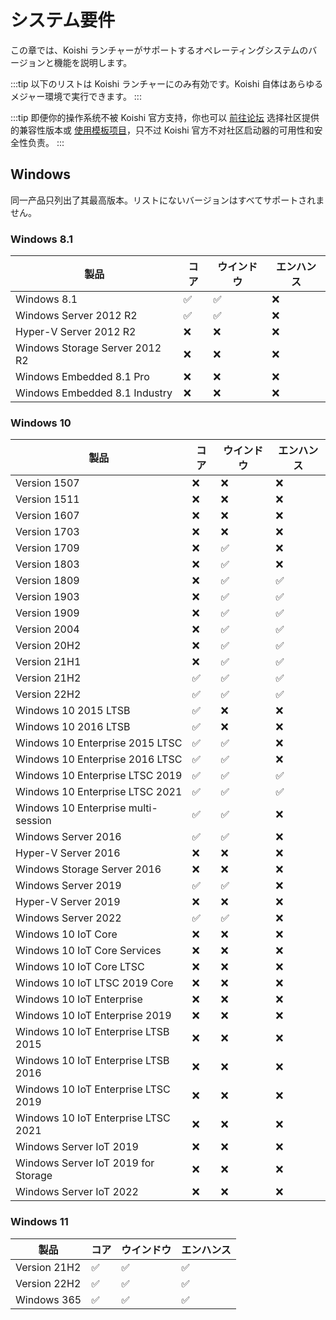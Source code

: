 # システム要件

この章では、Koishi ランチャーがサポートするオペレーティングシステムのバージョンと機能を説明します。

:::tip
以下のリストは Koishi ランチャーにのみ有効です。Koishi 自体はあらゆるメジャー環境で実行できます。
:::

:::tip
即便你的操作系统不被 Koishi 官方支持，你也可以 [前往论坛](https://k.ilharp.cc) 选择社区提供的兼容性版本或 [使用模板项目](../starter/boilerplate.md)，只不过 Koishi 官方不对社区启动器的可用性和安全性负责。
:::

## Windows

同一产品只列出了其最高版本。リストにないバージョンはすべてサポートされません。

### Windows 8.1

| 製品                                            | コア                                                                                           | ウインドウ                                                                                        | エンハンス                               |
| --------------------------------------------- | -------------------------------------------------------------------------------------------- | -------------------------------------------------------------------------------------------- | ----------------------------------- |
| Windows 8.1                   | :white_check_mark: | :white_check_mark: | :x: |
| Windows Server 2012 R2                        | :white_check_mark: | :white_check_mark: | :x: |
| Hyper-V Server 2012 R2                        | :x:                                                          | :x:                                                          | :x: |
| Windows Storage Server 2012 R2                | :x:                                                          | :x:                                                          | :x: |
| Windows Embedded 8.1 Pro      | :x:                                                          | :x:                                                          | :x: |
| Windows Embedded 8.1 Industry | :x:                                                          | :x:                                                          | :x: |

### Windows 10

| 製品                                  | コア                                                                                           | ウインドウ                                                                                        | エンハンス                                                                                        |
| ----------------------------------- | -------------------------------------------------------------------------------------------- | -------------------------------------------------------------------------------------------- | -------------------------------------------------------------------------------------------- |
| Version 1507                        | :x:                                                          | :x:                                                          | :x:                                                          |
| Version 1511                        | :x:                                                          | :x:                                                          | :x:                                                          |
| Version 1607                        | :x:                                                          | :x:                                                          | :x:                                                          |
| Version 1703                        | :x:                                                          | :x:                                                          | :x:                                                          |
| Version 1709                        | :x:                                                          | :white_check_mark: | :x:                                                          |
| Version 1803                        | :x:                                                          | :white_check_mark: | :x:                                                          |
| Version 1809                        | :x:                                                          | :white_check_mark: | :white_check_mark: |
| Version 1903                        | :x:                                                          | :white_check_mark: | :white_check_mark: |
| Version 1909                        | :x:                                                          | :white_check_mark: | :white_check_mark: |
| Version 2004                        | :x:                                                          | :white_check_mark: | :white_check_mark: |
| Version 20H2                        | :x:                                                          | :white_check_mark: | :white_check_mark: |
| Version 21H1                        | :x:                                                          | :white_check_mark: | :white_check_mark: |
| Version 21H2                        | :white_check_mark: | :white_check_mark: | :white_check_mark: |
| Version 22H2                        | :white_check_mark: | :white_check_mark: | :white_check_mark: |
| Windows 10 2015 LTSB                | :white_check_mark: | :x:                                                          | :x:                                                          |
| Windows 10 2016 LTSB                | :white_check_mark: | :x:                                                          | :x:                                                          |
| Windows 10 Enterprise 2015 LTSC     | :white_check_mark: | :white_check_mark: | :x:                                                          |
| Windows 10 Enterprise 2016 LTSC     | :white_check_mark: | :white_check_mark: | :x:                                                          |
| Windows 10 Enterprise LTSC 2019     | :white_check_mark: | :white_check_mark: | :white_check_mark: |
| Windows 10 Enterprise LTSC 2021     | :white_check_mark: | :white_check_mark: | :white_check_mark: |
| Windows 10 Enterprise multi-session | :white_check_mark: | :white_check_mark: | :x:                                                          |
| Windows Server 2016                 | :white_check_mark: | :white_check_mark: | :x:                                                          |
| Hyper-V Server 2016                 | :x:                                                          | :x:                                                          | :x:                                                          |
| Windows Storage Server 2016         | :x:                                                          | :x:                                                          | :x:                                                          |
| Windows Server 2019                 | :white_check_mark: | :white_check_mark: | :x:                                                          |
| Hyper-V Server 2019                 | :x:                                                          | :x:                                                          | :x:                                                          |
| Windows Server 2022                 | :white_check_mark: | :white_check_mark: | :x:                                                          |
| Windows 10 IoT Core                 | :x:                                                          | :x:                                                          | :x:                                                          |
| Windows 10 IoT Core Services        | :x:                                                          | :x:                                                          | :x:                                                          |
| Windows 10 IoT Core LTSC            | :x:                                                          | :x:                                                          | :x:                                                          |
| Windows 10 IoT LTSC 2019 Core       | :x:                                                          | :x:                                                          | :x:                                                          |
| Windows 10 IoT Enterprise           | :x:                                                          | :x:                                                          | :x:                                                          |
| Windows 10 IoT Enterprise 2019      | :x:                                                          | :x:                                                          | :x:                                                          |
| Windows 10 IoT Enterprise LTSB 2015 | :x:                                                          | :x:                                                          | :x:                                                          |
| Windows 10 IoT Enterprise LTSB 2016 | :x:                                                          | :x:                                                          | :x:                                                          |
| Windows 10 IoT Enterprise LTSC 2019 | :x:                                                          | :x:                                                          | :x:                                                          |
| Windows 10 IoT Enterprise LTSC 2021 | :x:                                                          | :x:                                                          | :x:                                                          |
| Windows Server IoT 2019             | :x:                                                          | :x:                                                          | :x:                                                          |
| Windows Server IoT 2019 for Storage | :x:                                                          | :x:                                                          | :x:                                                          |
| Windows Server IoT 2022             | :x:                                                          | :x:                                                          | :x:                                                          |

### Windows 11

| 製品           | コア                                                                                           | ウインドウ                                                                                        | エンハンス                                                                                        |
| ------------ | -------------------------------------------------------------------------------------------- | -------------------------------------------------------------------------------------------- | -------------------------------------------------------------------------------------------- |
| Version 21H2 | :white_check_mark: | :white_check_mark: | :white_check_mark: |
| Version 22H2 | :white_check_mark: | :white_check_mark: | :white_check_mark: |
| Windows 365  | :white_check_mark: | :white_check_mark: | :white_check_mark: |
